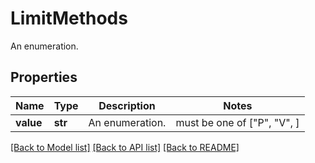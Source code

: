 # LimitMethods

An enumeration.

## Properties
Name | Type | Description | Notes
------------ | ------------- | ------------- | -------------
**value** | **str** | An enumeration. |  must be one of ["P", "V", ]

[[Back to Model list]](../README.md#documentation-for-models) [[Back to API list]](../README.md#documentation-for-api-endpoints) [[Back to README]](../README.md)


